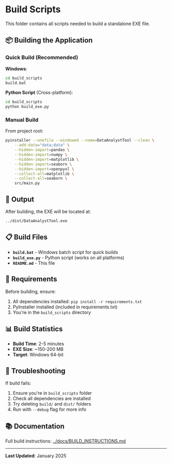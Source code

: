 # Build Scripts

This folder contains all scripts needed to build a standalone EXE file.

## 📦 Building the Application

### Quick Build (Recommended)

**Windows**:
```bash
cd build_scripts
build.bat
```

**Python Script** (Cross-platform):
```bash
cd build_scripts
python build_exe.py
```

### Manual Build

From project root:
```bash
pyinstaller --onefile --windowed --name=DataAnalystTool --clean \
    --add-data="data;data" \
    --hidden-import=pandas \
    --hidden-import=numpy \
    --hidden-import=matplotlib \
    --hidden-import=seaborn \
    --hidden-import=openpyxl \
    --collect-all=matplotlib \
    --collect-all=seaborn \
    src/main.py
```

## 📁 Output

After building, the EXE will be located at:
```
../dist/DataAnalystTool.exe
```

## 📋 Build Files

- **`build.bat`** - Windows batch script for quick builds
- **`build_exe.py`** - Python script (works on all platforms)
- **`README.md`** - This file

## 🔧 Requirements

Before building, ensure:
1. All dependencies installed: `pip install -r requirements.txt`
2. PyInstaller installed (included in requirements.txt)
3. You're in the `build_scripts` directory

## 📊 Build Statistics

- **Build Time**: 2-5 minutes
- **EXE Size**: ~150-200 MB
- **Target**: Windows 64-bit

## 🐛 Troubleshooting

If build fails:
1. Ensure you're in `build_scripts` folder
2. Check all dependencies are installed
3. Try deleting `build/` and `dist/` folders
4. Run with `--debug` flag for more info

## 📚 Documentation

Full build instructions: [../docs/BUILD_INSTRUCTIONS.md](../docs/BUILD_INSTRUCTIONS.md)

---

**Last Updated**: January 2025
